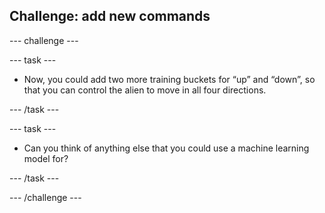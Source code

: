 ## Challenge: add new commands

\--- challenge \---

\--- task \---

+ Now, you could add two more training buckets for “up” and “down”, so that you can control the alien to move in all four directions.

\--- /task \---

\--- task \---

+ Can you think of anything else that you could use a machine learning model for?

\--- /task \---

\--- /challenge \---
